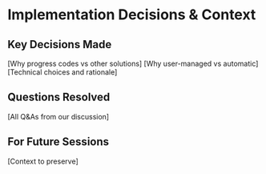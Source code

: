# Implementation Decisions & Context

## Key Decisions Made
[Why progress codes vs other solutions]
[Why user-managed vs automatic]
[Technical choices and rationale]

## Questions Resolved
[All Q&As from our discussion]

## For Future Sessions
[Context to preserve]